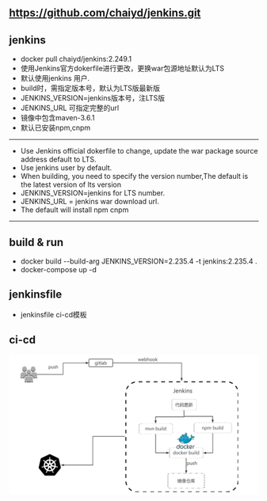 ## https://github.com/chaiyd/jenkins.git

## jenkins
* docker pull chaiyd/jenkins:2.249.1
* 使用Jenkins官方dokerfile进行更改，更换war包源地址默认为LTS
* 默认使用jenkins 用户.
* build时，需指定版本号，默认为LTS版最新版
* JENKINS_VERSION=jenkins版本号，注LTS版
* JENKINS_URL 可指定完整的url
* 镜像中包含maven-3.6.1
* 默认已安装npm,cnpm

---
* Use Jenkins official dokerfile to change, update the war package source address default to LTS. 
* Use jenkins user by default.
* When building, you need to specify the version number,The default is the latest version of lts version
* JENKINS_VERSION=jenkins for LTS number.
* JENKINS_URL = jenkins war download url.
* The default will install npm cnpm
---

## build & run
* docker build --build-arg JENKINS_VERSION=2.235.4 -t jenkins:2.235.4 .
* docker-compose up -d

## jenkinsfile
* jenkinsfile ci-cd模板


## ci-cd
![ci-cd](image/jenkins_ci-cd.png)
